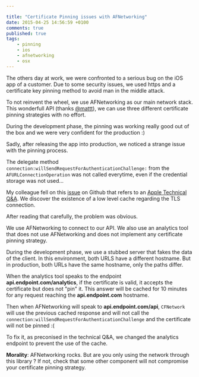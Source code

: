 ```yaml
---

title: "Certificate Pinning issues with AFNetworking"
date: 2015-04-25 14:56:59 +0100
comments: true
published: true
tags: 
    - pinning
    - ios
    - afnetworking
    - osx
---
```


The others day at work, we were confronted to a serious bug on the iOS app of a customer.
 Due to some security issues, we used https and a certificate key pinning method to avoid man in the middle attack.

To not reinvent the wheel, we use AFNetworking as our main network stack. This wonderfull API
(thanks [@mattt](https://twitter.com/mattt)), we can use three different
certificate pinning strategies with no effort.

During the development phase, the pinning was working really good out of the box and we 
were very confident for the production :)

Sadly, after releasing the app into production, we noticed a strange issue with the pinning process.

The delegate method `connection:willSendRequestForAuthenticationChallenge:` from the `AFURLConnectionOperation`
was not called everytime, even if the credential storage was not used...

My colleague fell on this [issue](https://github.com/AFNetworking/AFNetworking/issues/991) on Github that refers to an 
[Apple Technical Q&A](https://developer.apple.com/library/ios/qa/qa1727/_index.html). We discover the existence of a
low level cache regarding the TLS connection.

After reading that carefully, the problem was obvious.

We use AFNetworking to connect to our API. We also use an analytics tool that does not use AFNetworking and does not implement any certificate
pinning strategy.

During the development phase, we use a stubbed server that fakes the data of the client. In this environment, both URLS have a different hostname. 
But in production, both URLs have the same hostname, only the paths differ.

When the analytics tool speaks to the endpoint **api.endpoint.com/analytics**, if the certificate is valid, it accepts the certificate but does not "pin" it.
This answer will be cached for 10 minutes for any request reaching the **api.endpoint.com** hostname.

Then when AFNetworking will speak to **api.endpoint.com/api**, `CFNetwork` will use the previous cached response and will not call the 
`connection:willSendRequestForAuthenticationChallenge` and the certificate will not be pinned :(

To fix it, as preconised in the technical Q&A, we changed the analytics endpoint to prevent the use of the cache.

**Morality**: AFNetworking rocks. But are you only using the network through this library ? If not, check that some other component 
will not compromise your certificate pinning strategy.




